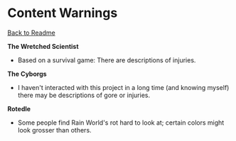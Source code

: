 # Content Warnings
[Back to Readme](https://github.com/Digibillcipher/UkagakaTime/tree/main)<br>

**The Wretched Scientist**<br>
* Based on a survival game: There are descriptions of injuries.<br>

**The Cyborgs**<br>
* I haven't interacted with this project in a long time (and knowing myself) there may be descriptions of gore or injuries.<br>

**Rotedle**<br>
* Some people find Rain World's rot hard to look at; certain colors might look grosser than others.<br>
